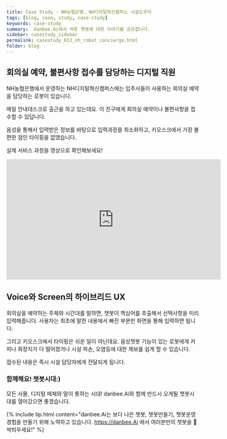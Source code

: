 ```yaml
---
title: Case Study - NH농협은행, NH디지털혁신캠퍼스 시설도우미
tags: [blog, case, study, case-study]
keywords: case-study
summary:  danbee.Ai에서 싹튼 챗봇에 대한 이야기를 공유합니다.
sidebar: casestudy_sidebar
permalink: casestudy_013_nh_robot_concierge.html
folder: blog
---
```


## 회의실 예약, 불편사항 접수를 담당하는 디지털 직원
NH농협은행에서 운영하는 NH디지털혁신캠퍼스에는 입주사들이 사용하는 회의실 예약을 담당하는 로봇이 있습니다. 

 매일 안내데스크로 출근을 하고 있는데요.
이 친구에게 회의실 예약이나 불편사항을 접수할 수 있답니다.

음성을 통해서 입력받은 정보를 바탕으로 입력과정을 최소화하고,
키오스크에서 가장 불편한 점인 타이핑을 없앴습니다.

실제 서비스 과정을 영상으로 확인해보세요!

<div class="videowrapper">
<iframe width="560" height="315" src="https://www.youtube.com/embed/epICSkNYyUs?autoplay=0&controls=1&autohide=1&rel=0" frameborder="0" allow="accelerometer; autoplay; encrypted-media; gyroscope; picture-in-picture" allowfullscreen></iframe>
</div>

## Voice와 Screen의 하이브리드 UX
회의실을 예약하는 주체와 시간대를 말하면, 챗봇이 핵심어를 추출해서 선택사항을 미리 입력해줍니다.
사용자는 최초에 말한 내용에서 빠진 부분만 화면을 통해 입력하면 됩니다.

그리고 키오스크에서 타이핑은 쉬운 일이 아닌데요. 음성챗봇 기능이 있는 로봇에게 커피나 화장지가 다 떨어졌거나 시설 파손, 오염등에 대한 제보를 쉽게 할 수 있습니다. 

접수된 내용은 즉시 시설 담당자에게 전달되게 됩니다.

### 함께해요! 챗봇시대:)
모든 사물, 디지털 매체와 말이 통하는 시대! 
danbee.Ai와 함께 반드시 오게될 챗봇시대를 열어갔으면 좋겠습니다.

{% include tip.html content="danbee.Ai는 보다 나은 챗봇, 챗봇만들기, 챗봇운영 경험을 만들기 위해 노력하고 있습니다. https://danbee.Ai 에서 여러분만의 챗봇을 🌱싹틔우세요!" %}